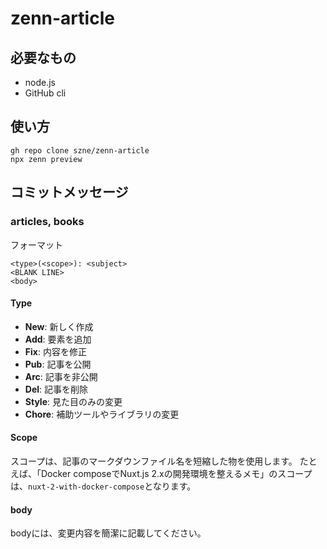 # zenn-article

## 必要なもの
- node.js
- GitHub cli

## 使い方

```fish
gh repo clone szne/zenn-article
npx zenn preview
```

## コミットメッセージ

### articles, books

フォーマット

```
<type>(<scope>): <subject>
<BLANK LINE>
<body>
```

#### Type

- **New**: 新しく作成
- **Add**: 要素を追加
- **Fix**: 内容を修正
- **Pub**: 記事を公開
- **Arc**: 記事を非公開
- **Del**: 記事を削除
- **Style**: 見た目のみの変更
- **Chore**: 補助ツールやライブラリの変更

#### Scope

スコープは、記事のマークダウンファイル名を短縮した物を使用します。
たとえば、「Docker composeでNuxt.js 2.xの開発環境を整えるメモ」のスコープは、``nuxt-2-with-docker-compose``となります。

#### body

bodyには、変更内容を簡潔に記載してください。
